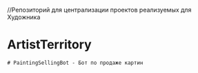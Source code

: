 //Репозиторий для централизации проектов реализуемых для Художника
# ArtistTerritory
    # PaintingSellingBot - Бот по продаже картин
